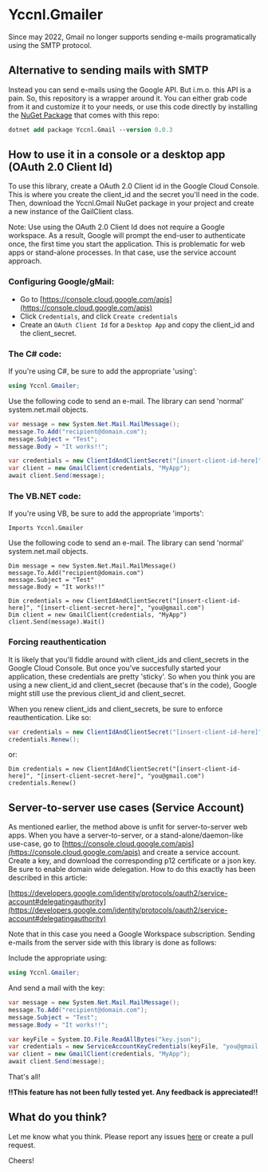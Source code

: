 # Yccnl.Gmailer

Since may 2022, Gmail no longer supports sending e-mails programatically using the SMTP protocol. 

## Alternative to sending mails with SMTP

Instead you can send e-mails using the Google API. But i.m.o. this API is a pain. So, this repository is a wrapper around it. You can either grab code from it and customize it to your needs, or use this code directly by installing the [NuGet Package](https://www.nuget.org/packages/Yccnl.Gmail) that comes with this repo:


```ps
dotnet add package Yccnl.Gmail --version 0.0.3
```

## How to use it in a console or a desktop app (OAuth 2.0 Client Id)
To use this library, create a OAuth 2.0 Client id in the Google Cloud Console. This is where you create the client_id and the secret you'll need in the code. Then, download the Yccnl.Gmail NuGet package in your project and create a new instance of the GailClient class.

Note: Use using the OAuth 2.0 Client Id does not require a Google workspace. As a result, Google will prompt the end-user to authenticate once, the first time you start the application. This is problematic for web apps or stand-alone processes. In that case, use the service account approach.

### Configuring Google/gMail:

* Go to [https://console.cloud.google.com/apis](https://console.cloud.google.com/apis)
* Click `Credentials`, and click `Create credentials`
* Create an `OAuth Client Id` for a `Desktop App` and copy the client_id and the client_secret.

### The C# code:
If you're using C#, be sure to add the appropriate 'using':

```C#
using Yccnl.Gmailer;
```

Use the following code to send an e-mail. The library can send 'normal' system.net.mail objects.

```c#
var message = new System.Net.Mail.MailMessage();
message.To.Add("recipient@domain.com");
message.Subject = "Test";
message.Body = "It works!!";

var credentials = new ClientIdAndClientSecret("[insert-client-id-here]", "[insert-client-secret-here]", "you@gmail.com");
var client = new GmailClient(credentials, "MyApp");
await client.Send(message);
```

### The VB.NET code:

If you're using VB, be sure to add the appropriate 'imports':
```VB
Imports Yccnl.Gmailer
```

Use the following code to send an e-mail. The library can send 'normal' system.net.mail objects.

```VB
Dim message = new System.Net.Mail.MailMessage()
message.To.Add("recipient@domain.com")
message.Subject = "Test"
message.Body = "It works!!"

Dim credentials = new ClientIdAndClientSecret("[insert-client-id-here]", "[insert-client-secret-here]", "you@gmail.com")
Dim client = new GmailClient(credentials, "MyApp")
client.Send(message).Wait()
```
### Forcing reauthentication
It is likely that you'll fiddle around with client_ids and client_secrets in the Google Cloud Console. But once you've succesfully started your application, these credentials are pretty 'sticky'. So when you think you are using a new client_id and client_secret (because that's in the code), Google might still use the previous client_id and client_secret.

When you renew client_ids and client_secrets, be sure to enforce reauthentication. Like so:

```C#
var credentials = new ClientIdAndClientSecret("[insert-client-id-here]", "[insert-client-secret-here]", "you@gmail.com");
credentials.Renew();
```
or:
```VB
Dim credentials = new ClientIdAndClientSecret("[insert-client-id-here]", "[insert-client-secret-here]", "you@gmail.com")
credentials.Renew()
```


## Server-to-server use cases (Service Account)

As mentioned earlier, the method above is unfit for server-to-server web apps. When you have a server-to-server, or a stand-alone/daemon-like use-case, go to [https://console.cloud.google.com/apis](https://console.cloud.google.com/apis) and create a service account. Create a key, and download the corresponding p12 certificate or a json key. Be sure to enable domain wide delegation. How to do this exactly has been described in this article:

[https://developers.google.com/identity/protocols/oauth2/service-account#delegatingauthority](https://developers.google.com/identity/protocols/oauth2/service-account#delegatingauthority)

Note that in this case you need a Google Workspace subscription. Sending e-mails from the server side with this library is done as follows:

Include the appropriate using:
```C#
using Yccnl.Gmailer;
```

And send a mail with the key:
```C#
var message = new System.Net.Mail.MailMessage();
message.To.Add("recipient@domain.com");
message.Subject = "Test";
message.Body = "It works!!";

var keyFile = System.IO.File.ReadAllBytes("key.json"); 
var credentials = new ServiceAccountKeyCredentials(keyFile, "you@gmail.com");
var client = new GmailClient(credentials, "MyApp");
await client.Send(message);
```

That's all!

__!!This feature has not been fully tested yet. Any feedback is appreciated!!__

## What do you think?
Let me know what you think. Please report any issues [here](https://github.com/appie2go/Yccnl.Gmailer/issues) or create a pull request.

Cheers!
